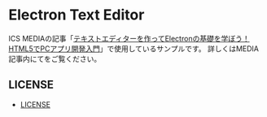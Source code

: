 Electron Text Editor
==

ICS MEDIAの記事「[テキストエディターを作ってElectronの基礎を学ぼう！ HTML5でPCアプリ開発入門](https://ics.media/entry/8401)」で使用しているサンプルです。
詳しくはMEDIA記事内にてをご覧ください。

## LICENSE
- [LICENSE](https://github.com/ics-creative/150819_electron_text_editor/blob/master/LICENSE)
